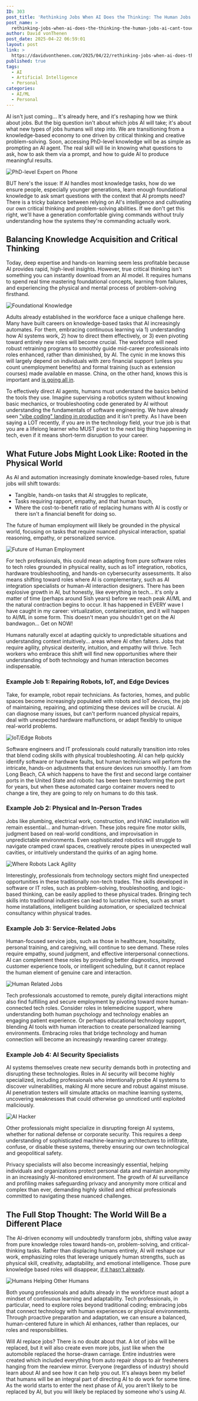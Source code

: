 ```yaml
---
ID: 303
post_title: 'Rethinking Jobs When AI Does the Thinking: The Human Jobs AI Can&#8217;t Touch'
post_name: >
  rethinking-jobs-when-ai-does-the-thinking-the-human-jobs-ai-cant-touch
author: David vonThenen
post_date: 2025-04-22 06:59:01
layout: post
link: >
  https://davidvonthenen.com/2025/04/22/rethinking-jobs-when-ai-does-the-thinking-the-human-jobs-ai-cant-touch/
published: true
tags:
  - AI
  - Artificial Intelligence
  - Personal
categories:
  - AI/ML
  - Personal
---
```

AI isn't just coming... It's already here, and it's reshaping how we think about jobs. But the big question isn't about which jobs AI will take; it's about what new types of jobs humans will step into. We are transitioning from a knowledge-based economy to one driven by critical thinking and creative problem-solving. Soon, accessing PhD-level knowledge will be as simple as prompting an AI agent. The real skill will lie in knowing what questions to ask, how to ask them via a prompt, and how to guide AI to produce meaningful results.

![PhD-level Expert on Phone](https://davidvonthenen.com/wp-content/uploads/2025/05/phd-level-expert-on-phone.png)

BUT here's the issue: If AI handles most knowledge tasks, how do we ensure people, especially younger generations, learn enough foundational knowledge to ask smart questions with the context that AI prompts need? There is a tricky balance between relying on AI's intelligence and cultivating our own critical thinking and problem-solving abilities. If we don't get this right, we'll have a generation comfortable giving commands without truly understanding how the systems they're commanding actually work.

## Balancing Knowledge Acquisition and Critical Thinking

Today, deep expertise and hands-on learning seem less profitable because AI provides rapid, high-level insights. However, true critical thinking isn't something you can instantly download from an AI model. It requires humans to spend real time mastering foundational concepts, learning from failures, and experiencing the physical and mental process of problem-solving firsthand.

![Foundational Knowledge](https://davidvonthenen.com/wp-content/uploads/2025/05/learning-foundational-knowledge.png)

Adults already established in the workforce face a unique challenge here. Many have built careers on knowledge-based tasks that AI increasingly automates. For them, embracing continuous learning via 1) understanding how AI systems work, 2) how to direct them effectively, or 3) even pivoting toward entirely new roles will become crucial. The workforce will need robust retraining programs to smoothly guide mid-career professionals into roles enhanced, rather than diminished, by AI. The cynic in me knows this will largely depend on individuals with zero financial support (unless you count unemployment benefits) and formal training (such as extension courses) made available en masse. China, on the other hand, knows this is important and [is going all in](https://www.asiaeducationreview.com/others/news/china-makes-ai-education-mandatory-in-schools-starting-september-2025-nwid-3736.html).

To effectively direct AI agents, humans must understand the basics behind the tools they use. Imagine supervising a robotics system without knowing basic mechanics, or troubleshooting code generated by AI without understanding the fundamentals of software engineering. We have already seen ["vibe coding" landing in production](https://www.linkedin.com/posts/catalinpit_vibe-coding-is-fun-until-it-isnt-people-activity-7307442202622763013-TzRH) and it isn't pretty. As I have been saying a LOT recently, if you are in the technology field, your true job is that you are a lifelong learner who MUST pivot to the next big thing happening in tech, even if it means short-term disruption to your career.

## What Future Jobs Might Look Like: Rooted in the Physical World

As AI and automation increasingly dominate knowledge-based roles, future jobs will shift towards:

- Tangible, hands-on tasks that AI struggles to replicate,
- Tasks requiring rapport, empathy, and that human touch,
- Where the cost-to-benefit ratio of replacing humans with AI is costly or there isn't a financial benefit for doing so.

The future of human employment will likely be grounded in the physical world, focusing on tasks that require nuanced physical interaction, spatial reasoning, empathy, or personalized service.

![Future of Human Employment](https://davidvonthenen.com/wp-content/uploads/2025/05/future-of-human-employement.png)

For tech professionals, this could mean adapting from pure software roles to tech roles grounded in physical reality, such as IoT integration, robotics, hardware troubleshooting, and hands-on cybersecurity assessments. It also means shifting toward roles where AI is complementary, such as AI integration specialists or human-AI interaction designers. There has been explosive growth in AI, but honestly, like everything in tech... it's only a matter of time (perhaps around 5ish years) before we reach peak AI/ML and the natural contraction begins to occur. It has happened in EVERY wave I have caught in my career: virtualization, containerization, and it will happen to AI/ML in some form. This doesn't mean you shouldn't get on the AI bandwagon... Get on NOW!

Humans naturally excel at adapting quickly to unpredictable situations and understanding context intuitively... areas where AI often falters. Jobs that require agility, physical dexterity, intuition, and empathy will thrive. Tech workers who embrace this shift will find new opportunities where their understanding of both technology and human interaction becomes indispensable.

### Example Job 1: Repairing Robots, IoT, and Edge Devices

Take, for example, robot repair technicians. As factories, homes, and public spaces become increasingly populated with robots and IoT devices, the job of maintaining, repairing, and optimizing these devices will be crucial. AI can diagnose many issues, but can't perform nuanced physical repairs, deal with unexpected hardware malfunctions, or adapt flexibly to unique real-world problems.

![IoT/Edge Robots](https://davidvonthenen.com/wp-content/uploads/2025/05/repairing-military-drone.png)

Software engineers and IT professionals could naturally transition into roles that blend coding skills with physical troubleshooting. AI can help quickly identify software or hardware faults, but human technicians will perform the intricate, hands-on adjustments that ensure devices run smoothly. I am from Long Beach, CA which happens to have the first and second large container ports in the United State and robotic has been been transforming the port for years, but when these automated cargo container movers need to change a tire, they are going to rely on humans to do this task.

### Example Job 2: Physical and In-Person Trades

Jobs like plumbing, electrical work, construction, and HVAC installation will remain essential... and human-driven. These jobs require fine motor skills, judgment based on real-world conditions, and improvisation in unpredictable environments. Even sophisticated robotics will struggle to navigate cramped crawl spaces, creatively reroute pipes in unexpected wall cavities, or intuitively understand the quirks of an aging home.

![Where Robots Lack Agility](https://davidvonthenen.com/wp-content/uploads/2025/05/robot-getting-stuck.png)

Interestingly, professionals from technology sectors might find unexpected opportunities in these traditionally non-tech trades. The skills developed in software or IT roles, such as problem-solving, troubleshooting, and logic-based thinking, can be easily applied to these physical trades. Bringing tech skills into traditional industries can lead to lucrative niches, such as smart home installations, intelligent building automation, or specialized technical consultancy within physical trades.

### Example Job 3: Service-Related Jobs

Human-focused service jobs, such as those in healthcare, hospitality, personal training, and caregiving, will continue to see demand. These roles require empathy, sound judgment, and effective interpersonal connections. AI can complement these roles by providing better diagnostics, improved customer experience tools, or intelligent scheduling, but it cannot replace the human element of genuine care and interaction.

![Human Related Jobs](https://davidvonthenen.com/wp-content/uploads/2025/05/human-related-jobs.png)

Tech professionals accustomed to remote, purely digital interactions might also find fulfilling and secure employment by pivoting toward more human-connected tech roles. Consider roles in telemedicine support, where understanding both human psychology and technology enables an engaging patient experience. Or perhaps educational technology support, blending AI tools with human interaction to create personalized learning environments. Embracing roles that bridge technology and human connection will become an increasingly rewarding career strategy.

### Example Job 4: AI Security Specialists

AI systems themselves create new security demands both in protecting and disrupting these technologies. Roles in AI security will become highly specialized, including professionals who intentionally probe AI systems to discover vulnerabilities, making AI more secure and robust against misuse. AI penetration testers will simulate attacks on machine learning systems, uncovering weaknesses that could otherwise go unnoticed until exploited maliciously.

![AI Hacker](https://davidvonthenen.com/wp-content/uploads/2025/05/ai-hacker.png)

Other professionals might specialize in disrupting foreign AI systems, whether for national defense or corporate security. This requires a deep understanding of sophisticated machine-learning architectures to infiltrate, confuse, or disable these systems, thereby ensuring our own technological and geopolitical safety.

Privacy specialists will also become increasingly essential, helping individuals and organizations protect personal data and maintain anonymity in an increasingly AI-monitored environment. The growth of AI surveillance and profiling makes safeguarding privacy and anonymity more critical and complex than ever, demanding highly skilled and ethical professionals committed to navigating these nuanced challenges.

## The Full Stop Thought: The World Will Be a Different Place

The AI-driven economy will undoubtedly transform jobs, shifting value away from pure knowledge roles toward hands-on, problem-solving, and critical-thinking tasks. Rather than displacing humans entirely, AI will reshape our work, emphasizing roles that leverage uniquely human strengths, such as physical skill, creativity, adaptability, and emotional intelligence. Those pure knowledge based roles will disappear, [if it hasn't already](https://fortune.com/2025/03/17/computer-programming-jobs-lowest-1980-ai/).

![Humans Helping Other Humans](https://davidvonthenen.com/wp-content/uploads/2025/05/humans-winning-and-helping-others.png)

Both young professionals and adults already in the workforce must adopt a mindset of continuous learning and adaptability. Tech professionals, in particular, need to explore roles beyond traditional coding; embracing jobs that connect technology with human experiences or physical environments. Through proactive preparation and adaptation, we can ensure a balanced, human-centered future in which AI enhances, rather than replaces, our roles and responsibilities.

Will AI replace jobs? There is no doubt about that. A lot of jobs will be replaced, but it will also create even more jobs, just like when the automobile replaced the horse-drawn carriage. Entire industries were created which included everything from auto repair shops to air fresheners hanging from the rearview mirror. Everyone (regardless of industry) should learn about AI and see how it can help you out. It's always been my belief that humans will be an integral part of directing AI to do work for some time. As the world starts to enter the next phase of AI, you aren't likely to be replaced by AI, but you will likely be replaced by someone who's using AI.
